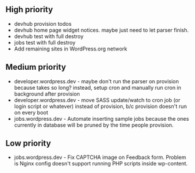 ## High priority
* devhub provision todos
* devhub home page widget notices. maybe just need to let parser finish.
* devhub test with full destroy
* jobs test with full destroy
* Add remaining sites in WordPress.org network


## Medium priority
* developer.wordpress.dev - maybe don't run the parser on provision because takes so long? instead, setup cron and manually run cron in background after provision
* developer.wordpress.dev - move SASS update/watch to cron job (or login script or whatever) instead of provision, b/c provision doesn't run on every boot  
* jobs.wordpress.dev - Automate inserting sample jobs because the ones currently in database will be pruned by the time people provision.


## Low priority
* jobs.wordpress.dev - Fix CAPTCHA image on Feedback form. Problem is Nginx config doesn't support running PHP scripts inside wp-content. 

